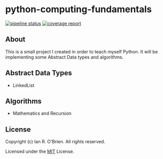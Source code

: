 # python-computing-fundamentals

[![pipeline status](https://gitlab.com/ianrobrien/computing-fundamentals-python/badges/master/pipeline.svg)](https://gitlab.com/ianrobrien/python-computing-fundamentals/commits/master)
[![coverage report](https://gitlab.com/ianrobrien/computing-fundamentals-python/badges/master/coverage.svg)](https://ianrobrien.gitlab.io/python-computing-fundamentals/index.html)

## About

This is a small project I created in order to teach myself Python. It will be implementing some Abstract Data types and algorithms.

## Abstract Data Types

* LinkedList

## Algorithms

* Mathematics and Recursion

## License

Copyright (c) Ian R. O'Brien. All rights reserved.

Licensed under the [MIT](LICENSE.txt) License.

